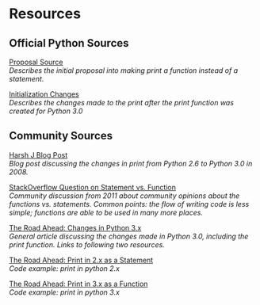 Resources
==========

Official Python Sources
--------------------------
<a href="http://www.python.org/dev/peps/pep-3105/">Proposal Source</a>
<br>*Describes the initial proposal into making print a function instead of a statement.*

<a href="http://docs.python.org/3.0/whatsnew/3.0.html">Initialization Changes</a>
<br>*Describes the changes made to the print after the print function was created for Python 3.0*

Community Sources
--------------------
<a href="http://www.harshj.com/2008/12/09/the-new-print-function-in-python-3/">Harsh J Blog Post</a>
<br>*Blog post discussing the changes in print from Python 2.6 to Python 3.0 in 2008.*

<a href="http://stackoverflow.com/questions/6239887/the-new-print-function-in-python-3-x">StackOverflow Question on Statement vs. Function</a>
<br>*Community discussion from 2011 about community opinions about the functions vs. statements. Common points: the flow of writing code is less simple; functions are able to be used in many more places.*

<a href="http://www.wellho.net/mouth/1791_The-road-ahead-Python-3.html">The Road Ahead: Changes in Python 3.x</a>
<br>*General article discussing the changes made in Python 3.0, including the print function. Links to following two resources.*

<a href="http://www.wellho.net/resources/ex.php4?item=y300/print_2.py">The Road Ahead: Print in 2.x as a Statement</a>
<br>*Code example: print in python 2.x*

<a href="http://www.wellho.net/resources/ex.php4?item=y300/print_3.py">The Road Ahead: Print in 3.x as a Function</a>
<br>*Code example: print in python 3.x*
